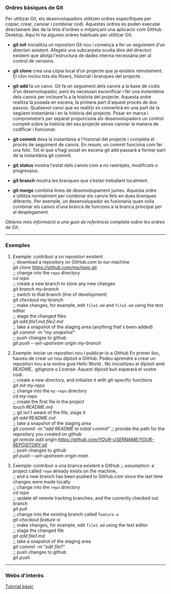### Ordres bàsiques de Git

Per utilitzar Git, els desenvolupadors utilitzen ordres específiques per copiar, crear, canviar i combinar codi. Aquestes ordres es poden executar directament des de la línia d'ordres o mitjançant una aplicació com GitHub Desktop. Aquí hi ha algunes ordres habituals per utilitzar Git:

- **git init** inicialitza un repositori Git nou i comença a fer un seguiment d’un directori existent. Afegeix una subcarpeta oculta dins del directori existent que allotja l'estructura de dades interna necessària per al control de versions.

- **git clone** crea una còpia local d’un projecte que ja existeix remotament. El clon inclou tots els fitxers, historial i branques del projecte.
  
- **git add** fa un canvi. Git fa un seguiment dels canvis a la base de codis d’un desenvolupador, però és necessari escenificar i fer una instantània dels canvis per incloure’ls a la història del projecte. Aquesta ordre realitza la posada en escena, la primera part d'aquest procés de dos passos. Qualsevol canvi que es realitzi es convertirà en una part de la següent instantània i en la història del projecte. Posar en marxa i comprometre’s per separat proporciona als desenvolupadors un control complet sobre la història del seu projecte sense canviar la manera de codificar i funcionar.
	
- **git commit** desa la instantània a l'historial del projecte i completa el procés de seguiment de canvis. En resum, un commit funciona com fer una foto. Tot el que s’hagi posat en escena git add passarà a formar part de la instantània git commit.
 
- **git status** mostra l'estat dels canvis com a no rastrejats, modificats o progressius.
	
- **git branch** mostra les branques que s’estan treballant localment.

- **git merge** combina línies de desenvolupament juntes. Aquesta ordre s'utilitza normalment per combinar els canvis fets en dues branques diferents. Per exemple, un desenvolupador es fusionaria quan volia combinar els canvis d'una branca de funcions a la branca principal per al desplegament.

*Obteniu més informació a una guia de referència completa sobre les ordres de Git .*

---------------------------------------------------------
### Exemples
1. Exemple: contribuir a un repositori existent  
;; download a repository on GitHub.com to our machine  
*git clone https://github.com/me/repo.git*  
;; change into the `repo` directory  
*cd repo*  
;; create a new branch to store any new changes  
*git branch my-branch*  
;; switch to that branch (line of development)  
*git checkout my-branch*  
;; make changes, for example, edit `file1.md` and `file2.md` using the text editor  
;; stage the changed files  
*git add file1.md file2.md*  
;; take a snapshot of the staging area (anything that's been added)  
*git commit -m "my snapshot"*  
;; push changes to github  
*git push --set-upstream origin my-branch*

2. Exemple: iniciar un repositori nou i publicar-lo a GitHub
En primer lloc, haureu de crear un nou dipòsit a GitHub. Podeu aprendre a crear un repositori nou a la nostra guia Hello World . No inicialitzeu el dipòsit amb README, .gitignore o License. Aquest dipòsit buit esperarà el vostre codi.  
;; create a new directory, and initialize it with git-specific functions  
*git init my-repo*  
;; change into the `my-repo` directory  
*cd my-repo*  
;; create the first file in the project  
*touch README.md*  
;; git isn't aware of the file, stage it  
*git add README.md*  
;; take a snapshot of the staging area  
*git commit -m "add README to initial commit"*
;; provide the path for the repository you created on github  
*git remote add origin https://github.com/YOUR-USERNAME/YOUR-REPOSITORY.git*  
;; push changes to github  
*git push --set-upstream origin main*

3. Exemple: contribuir a una branca existent a GitHub
;; assumption: a project called `repo` already exists on the machine,  
;; and a new branch has been pushed to GitHub.com since the last time changes were made locally  
;; change into the `repo` directory  
*cd repo*  
;; update all remote tracking branches, and the currently checked out branch  
*git pull*  
;; change into the existing branch called `feature-a`  
*git checkout feature-a*  
;; make changes, for example, edit `file1.md` using the text editor  
;; stage the changed file  
*git add file1.md*  
;; take a snapshot of the staging area  
*git commit -m "edit file1"*  
;; push changes to github  
*git push*

---------------------------------------------------------
### Webs d'interès
[Tutorial bàsic](www.freecodecamp.org/espanol/news/guia-para-principiantes-de-git-y-github)

